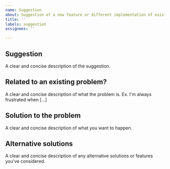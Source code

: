 ```yaml
---
name: Suggestion
about: Suggestion of a new feature or different implementation of existing feature
title: ''
labels: suggestion
assignees: ''

---
```


## Suggestion
A clear and concise description of the suggestion.

## Related to an existing problem?
A clear and concise description of what the problem is. Ex. I'm always frustrated when [...]

## Solution to the problem
A clear and concise description of what you want to happen.

## Alternative solutions
A clear and concise description of any alternative solutions or features you've considered.
